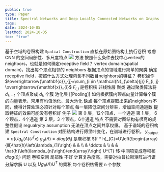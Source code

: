 ```yaml
---
public: true
type: Paper
title: Spectral Networks and Deep Locally Connected Networks on Graphs
tags:
date: 2024-10-05
lastMod: 2024-10-05
toc: "true"
---
```


基于空域的卷积构建 `Spatial Construction`
直接在原始图结构上执行卷积
考虑 CNN 的空间局部性、多尺度特点
![](https://media.xiang578.com//vertex-domain.png)
方法
按照什么条件去找中心vertex的neighbors，也就是如何确定receptive field？
vertex domain(spatial domain)，找出每个顶点相邻的 neighbors
根据顶点的领域进行简单的聚类
确定receptive field，按照什么方式处理包含不同数目neighbors的特征？
卷积操作
$\overrightarrow{\mathbf{o}}_{j}=\sum_{i \in \mathcal{N}_{\delta}(j)} F_{i, j} \overrightarrow{\mathbf{x}}_{i}$
$F_{i,j}$ 是卷积核
非线性层
聚类
通过聚类算法将 $d_{k-1}$ 个顶点聚成 $d_k$ 个簇
池化层 [[Pooling]]
如何根据簇内顶点向量计算每个簇的向量表示，常用有均值池化、最大池化
缺点
每个顶点提取出来的neighbors不同，使得计算处理必须针对每个顶点
每一层降低空间分辨率，增加空间通道数
提取特征的效果可能没有卷积好
例子
![](https://media.xiang578.com/gcn-spatial-construction-example.png)
第 0 层，12个顶点，一个通道
第 1 层， 6个顶点，4个通道
第 2 层，3 个顶点，6个通道
特点
不需要对图结构有很高的规整性假设 regualryity assumption
无法在顶点之间共享权重。
基于谱域的卷积构建 `Spectral Construction`
对图结构进行傅里叶变化，在谱域进行卷积。
$y_{\text {output }}=\sigma\left(U g_{\theta}(\Lambda) U^{T} x\right)$
$g_{\theta}(\Lambda) = diag(\theta _i)$ 是卷积核
$(f * h)_{G}=U\left(\begin{array}{lll}\hat{h}\left(\lambda_{1}\right) & & \\ & \ddots & \\ & & \hat{h}\left(\lambda_{n}\right)\end{array}\right) U^{T} f$
 中间项变成卷积核 $diag(\theta _l)$
问题
卷积空间 局部性
 不好
计算复杂度高，需要对拉普拉斯矩阵进行谱分解求解 U 以及 $Ug_{\theta}(\Lambda) U^{T}$ 的乘积
每个卷积核需要 n 个参数